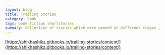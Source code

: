 ```yaml
---
layout: blog
title: Trailing Stories
category: book
tags: book fiction shortstories
summary: Collection of stories which were penned at different stages , during varied moods.
---
```

[https://shikhashikz.gitbooks.io/trailing-stories/content/](https://shikhashikz.gitbooks.io/trailing-stories/content/)
